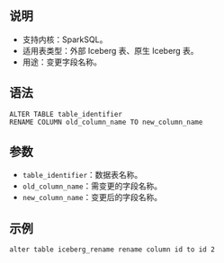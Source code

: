 
## 说明
- 支持内核：SparkSQL。
- 适用表类型：外部 Iceberg 表、原生 Iceberg 表。
- 用途：变更字段名称。

## 语法
```
ALTER TABLE table_identifier 
RENAME COLUMN old_column_name TO new_column_name
```

## 参数
- `table_identifier`：数据表名称。
- `old_column_name`：需变更的字段名称。
- `new_column_name`：变更后的字段名称。

## 示例
```
alter table iceberg_rename rename column id to id 2
```



